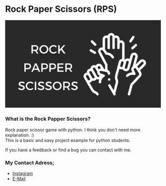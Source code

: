 # Rock Paper Scissors (RPS) 

<img src="RPS.png" width="900">

### What is the Rock Papper Scissors? 
Rock paper scissor game with python. 
I think you don't need more explanation. :)  
This is a basic and easy project example for python students.

If you have a feedback or find a bug you can contact with me.

### My Contact Adress;

- [Instagram](https://www.instagram.com/ard4lp/)
- [E-Mail](mailto:ard4lp+webMessage@gmail.com)
